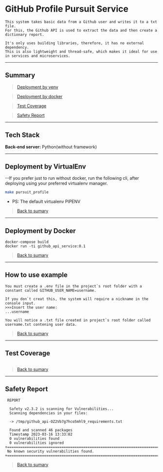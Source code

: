 # GitHub Profile Pursuit Service

```text
This system takes basic data from a Github user and writes it to a txt file.
For this, the Github API is used to extract the data and then create a dictionary report.

It's only uses building libraries, therefore, it has no external dependency.
This is also lightweight and thread-safe, which makes it ideal for use in services and microservices.
```
****
## Summary


>[Deployment by venv](#deployment-by-virtualenv)

>[Deployment by docker](#deployment-by-docker)

>[Test Coverage](#test-coverage)

>[Safety Report](#safety-report)
****
## Tech Stack

**Back-end server:** Python(without framework)
****
## Deployment by VirtualEnv

--If you prefer just to run without docker, run the following cli, after deploying using your preferred virtualenv manager.

```bash
make pursuit_profile
```

- PS: The default virtualenv PIPENV

>[Back to sumary](#summary)
****
## Deployment by Docker

```console
docker-compose build
docker run -ti github_api_service:0.1         
```
>[Back to sumary](#summary)
****

## How to use example
```text
You must create a .env file in the project`s root folder with a constant called GITHUB_USER_NAME=username. 

If you don`t creat this, the system will require a nickname in the console input.
>>>Insert the user name:
...username

You will notice a .txt file created in project`s root folder called username.txt contening user data.
```
>[Back to sumary](#summary)
***

## Test Coverage

```text

```

>[Back to sumary](#summary)
***

## Safety Report

```text
 REPORT 

  Safety v2.3.2 is scanning for Vulnerabilities...
  Scanning dependencies in your files:

  -> /tmp/github_api-OZ2Vb7g7hco5mhl9_requirements.txt

  Found and scanned 46 packages
  Timestamp 2023-03-16 13:33:02
  0 vulnerabilities found
  0 vulnerabilities ignored
+===========================================================================================+
 No known security vulnerabilities found. 
+===========================================================================================+
```
>[Back to sumary](#summary)
